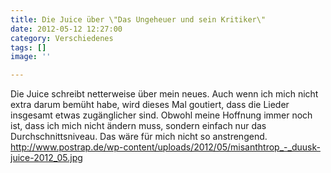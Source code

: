 ```yaml
---
title: Die Juice über \"Das Ungeheuer und sein Kritiker\"
date: 2012-05-12 12:27:00
category: Verschiedenes
tags: []
image: ''

---
```


Die Juice schreibt netterweise über mein neues. Auch wenn ich mich nicht extra darum bemüht habe, wird dieses Mal goutiert, dass die Lieder insgesamt etwas zugänglicher sind. Obwohl meine Hoffnung immer noch ist, dass ich mich nicht ändern muss, sondern einfach nur das Durchschnittsniveau. Das wäre für mich nicht so anstrengend.  
<http://www.postrap.de/wp-content/uploads/2012/05/misanthtrop_-_duusk-juice-2012_05.jpg>
